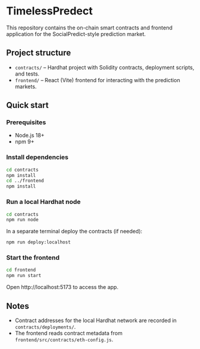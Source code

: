 # TimelessPredect

This repository contains the on-chain smart contracts and frontend application for the SocialPredict-style prediction market.

## Project structure

- `contracts/` – Hardhat project with Solidity contracts, deployment scripts, and tests.
- `frontend/` – React (Vite) frontend for interacting with the prediction markets.

## Quick start

### Prerequisites

- Node.js 18+
- npm 9+

### Install dependencies

```bash
cd contracts
npm install
cd ../frontend
npm install
```

### Run a local Hardhat node

```bash
cd contracts
npm run node
```

In a separate terminal deploy the contracts (if needed):

```bash
npm run deploy:localhost
```

### Start the frontend

```bash
cd frontend
npm run start
```

Open http://localhost:5173 to access the app.

## Notes

- Contract addresses for the local Hardhat network are recorded in `contracts/deployments/`.
- The frontend reads contract metadata from `frontend/src/contracts/eth-config.js`.
